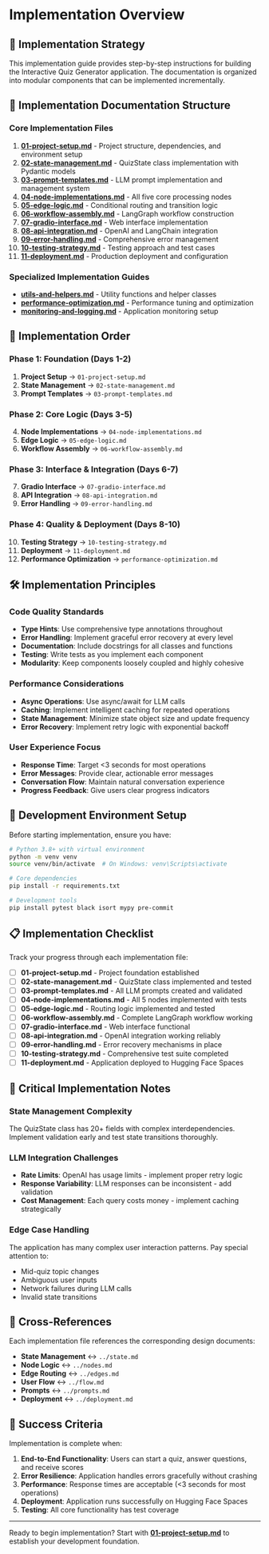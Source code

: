 # Implementation Overview

## 🎯 Implementation Strategy

This implementation guide provides step-by-step instructions for building the Interactive Quiz Generator application. The documentation is organized into modular components that can be implemented incrementally.

## 📁 Implementation Documentation Structure

### Core Implementation Files

1. **[01-project-setup.md](./01-project-setup.md)** - Project structure, dependencies, and environment setup
2. **[02-state-management.md](./02-state-management.md)** - QuizState class implementation with Pydantic models
3. **[03-prompt-templates.md](./03-prompt-templates.md)** - LLM prompt implementation and management system
4. **[04-node-implementations.md](./04-node-implementations.md)** - All five core processing nodes
5. **[05-edge-logic.md](./05-edge-logic.md)** - Conditional routing and transition logic
6. **[06-workflow-assembly.md](./06-workflow-assembly.md)** - LangGraph workflow construction
7. **[07-gradio-interface.md](./07-gradio-interface.md)** - Web interface implementation
8. **[08-api-integration.md](./08-api-integration.md)** - OpenAI and LangChain integration
9. **[09-error-handling.md](./09-error-handling.md)** - Comprehensive error management
10. **[10-testing-strategy.md](./10-testing-strategy.md)** - Testing approach and test cases
11. **[11-deployment.md](./11-deployment.md)** - Production deployment and configuration

### Specialized Implementation Guides

- **[utils-and-helpers.md](./utils-and-helpers.md)** - Utility functions and helper classes
- **[performance-optimization.md](./performance-optimization.md)** - Performance tuning and optimization
- **[monitoring-and-logging.md](./monitoring-and-logging.md)** - Application monitoring setup

## 🚀 Implementation Order

### Phase 1: Foundation (Days 1-2)
1. **Project Setup** → `01-project-setup.md`
2. **State Management** → `02-state-management.md`
3. **Prompt Templates** → `03-prompt-templates.md`

### Phase 2: Core Logic (Days 3-5)
4. **Node Implementations** → `04-node-implementations.md`
5. **Edge Logic** → `05-edge-logic.md`
6. **Workflow Assembly** → `06-workflow-assembly.md`

### Phase 3: Interface & Integration (Days 6-7)
7. **Gradio Interface** → `07-gradio-interface.md`
8. **API Integration** → `08-api-integration.md`
9. **Error Handling** → `09-error-handling.md`

### Phase 4: Quality & Deployment (Days 8-10)
10. **Testing Strategy** → `10-testing-strategy.md`
11. **Deployment** → `11-deployment.md`
12. **Performance Optimization** → `performance-optimization.md`

## 🛠 Implementation Principles

### Code Quality Standards
- **Type Hints**: Use comprehensive type annotations throughout
- **Error Handling**: Implement graceful error recovery at every level
- **Documentation**: Include docstrings for all classes and functions
- **Testing**: Write tests as you implement each component
- **Modularity**: Keep components loosely coupled and highly cohesive

### Performance Considerations
- **Async Operations**: Use async/await for LLM calls
- **Caching**: Implement intelligent caching for repeated operations
- **State Management**: Minimize state object size and update frequency
- **Error Recovery**: Implement retry logic with exponential backoff

### User Experience Focus
- **Response Time**: Target <3 seconds for most operations
- **Error Messages**: Provide clear, actionable error messages
- **Conversation Flow**: Maintain natural conversation experience
- **Progress Feedback**: Give users clear progress indicators

## 🔧 Development Environment Setup

Before starting implementation, ensure you have:

```bash
# Python 3.8+ with virtual environment
python -m venv venv
source venv/bin/activate  # On Windows: venv\Scripts\activate

# Core dependencies
pip install -r requirements.txt

# Development tools
pip install pytest black isort mypy pre-commit
```

## 📋 Implementation Checklist

Track your progress through each implementation file:

- [ ] **01-project-setup.md** - Project foundation established
- [ ] **02-state-management.md** - QuizState class implemented and tested
- [ ] **03-prompt-templates.md** - All LLM prompts created and validated
- [ ] **04-node-implementations.md** - All 5 nodes implemented with tests
- [ ] **05-edge-logic.md** - Routing logic implemented and tested
- [ ] **06-workflow-assembly.md** - Complete LangGraph workflow working
- [ ] **07-gradio-interface.md** - Web interface functional
- [ ] **08-api-integration.md** - OpenAI integration working reliably
- [ ] **09-error-handling.md** - Error recovery mechanisms in place
- [ ] **10-testing-strategy.md** - Comprehensive test suite completed
- [ ] **11-deployment.md** - Application deployed to Hugging Face Spaces

## 🚨 Critical Implementation Notes

### State Management Complexity
The QuizState class has 20+ fields with complex interdependencies. Implement validation early and test state transitions thoroughly.

### LLM Integration Challenges
- **Rate Limits**: OpenAI has usage limits - implement proper retry logic
- **Response Variability**: LLM responses can be inconsistent - add validation
- **Cost Management**: Each query costs money - implement caching strategically

### Edge Case Handling
The application has many complex user interaction patterns. Pay special attention to:
- Mid-quiz topic changes
- Ambiguous user inputs
- Network failures during LLM calls
- Invalid state transitions

## 🔗 Cross-References

Each implementation file references the corresponding design documents:

- **State Management** ↔ `../state.md`
- **Node Logic** ↔ `../nodes.md`
- **Edge Routing** ↔ `../edges.md`
- **User Flow** ↔ `../flow.md`
- **Prompts** ↔ `../prompts.md`
- **Deployment** ↔ `../deployment.md`

## 🎯 Success Criteria

Implementation is complete when:

1. **End-to-End Functionality**: Users can start a quiz, answer questions, and receive scores
2. **Error Resilience**: Application handles errors gracefully without crashing
3. **Performance**: Response times are acceptable (<3 seconds for most operations)
4. **Deployment**: Application runs successfully on Hugging Face Spaces
5. **Testing**: All core functionality has test coverage

---

Ready to begin implementation? Start with **[01-project-setup.md](./01-project-setup.md)** to establish your development foundation. 